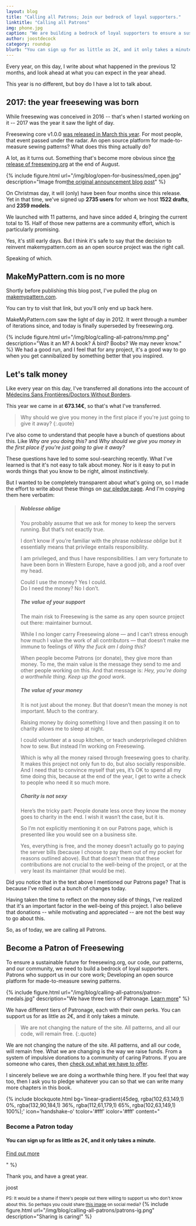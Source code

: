```yaml
---
layout: blog
title: "Calling all Patrons; Join our bedrock of loyal supporters."
linktitle: "Calling all Patrons"
img: phone.jpg
caption: "We are building a bedrock of loyal supporters to ensure a sustainable future for freesewing.org, our code, our patterns, and our community."
author: joostdecock
category: roundup
blurb: "You can sign up for as little as 2€, and it only takes a minute"
---
```

Every year, on this day, I write about what happened in the previous 12 months,
and look ahead at what you can expect in the year ahead.

This year is no different, but boy do I have a lot to talk about.

## 2017: the year freesewing was born

While freesewing was conceived in 2016 -- that's when I started working on it --
2017 was the year it saw the light of day. 

Freesewing core v1.0.0 [was released in March this year](/blog/announcing-freesewing/).
For most people, that event passed under the radar. An open source platform for
made-to-measure sewing patterns? What does this thing actually do?

A lot, as it turns out. Something that's become more obvious since 
[the release of freesewing.org](/blog/open-for-business/) at the end of August.

{% 
include figure.html url="/img/blog/open-for-business/med_open.jpg" 
description="Image from<a href='/blog/announcing-freesewing/'>the original announcement blog post</a>" 
%}

On Christmas day, it will (only) have been four months since this release. 
Yet in that time, we've signed up **2735 users**
for whom we host **1522 drafts**, and **2359 models**.  

We launched with 11 patterns, and have since added 4,
bringing the current total to 15. Half of those new patterns are a community effort,
which is particularly promising.

Yes, it's still early days. But I think it's safe to say that the decision to
reinvent makemypattern.com as an open source project was the right call.

Speaking of which.

## MakeMyPattern.com is no more
Shortly before publishing this blog post, I've pulled the plug on 
[makemypattern.com](https://makemypattern.com/).

You can try to visit that link, but you'll only end up back here.

MakeMyPattern.com saw the light of day in 2012. It went through a number
of iterations since, and today is finally superseded by freesewing.org.

{% 
include figure.html url="/img/blog/calling-all-patrons/mmp.png" 
description="Was it an M? A book? A bird? Boobs? We may never know."
%}
We had a good run, and I feel that for any project, it's a good way to go
when you get cannibalized by something better that you inspired.

## Let's talk money
Like every year on this day, I've transferred all donations into the 
account of 
[Médecins Sans Frontières/Doctors Without Borders](http://www.msf.org/).

This year we came in at **673.14€**, so that's what I've transferred.

> Why should we give you money in the
> first place if you're just going to give it away?
{:.quote}

I've also come to understand that people have a bunch of questions about this.
Like *Why are you doing this?* and *Why should we give you money in the
first place if you're just going to give it away?*

These questions have led to some soul-searching recently. 
What I've learned is that it's not easy to talk about money. Nor is it
easy to put in words things that you know to be right, almost instinctively.

But I wanted to be completely transparent about what's going on, so I made 
the effort to write about these things on [our pledge page](/about/pledge). 
And I'm copying them here verbatim:

> ##### Noblesse oblige
> 
> You probably assume that we ask for money to keep the servers running. But that’s not exactly true.
> 
> I don’t know if you’re familiar with the phrase *noblesse oblige* but it essentially means that privilege entails responsibility.
> 
> I am privileged, and thus I have responsibilities. I am very fortunate to have been born in Western Europe, have a good job, and a roof over my head.
> 
> Could I use the money? Yes I could.  
> Do I need the money? No I don’t.
>
> ##### The value of your support
> 
> The main risk to Freesewing is the same as any open source project out there: maintainer burnout.
> 
> While I no longer carry Freesewing alone — and I can’t stress enough how much I value the work of all contributors — that doesn’t make me immune to feelings of *Why the fuck am I doing this?*
> 
> When people become Patrons (or donate), they give more than money. To me, the main value is the message they send to me and other people working on this. And that message is: *Hey, you’re doing a worthwhile thing. Keep up the good work*.
>
> ##### The value of your money
> 
> It is not just about the money. But that doesn’t mean the money is not important. Much to the contrary.
> 
> Raising money by doing something I love and then passing it on to charity allows me to sleep at night.
> 
> I could volunteer at a soup kitchen, or teach underprivileged children how to sew. But instead I’m working on Freesewing.
> 
> Which is why all the money raised through freesewing goes to charity. It makes this project not only fun to do, but also socially responsible. And I need that to convince myself that yes, it’s OK to spend all my time doing this, because at the end of the year, I get to write a check to people who need it so much more.
>
> ##### Charity is not sexy
> 
> Here’s the tricky part: People donate less once they know the money goes to charity in the end. I wish it wasn’t the case, but it is.
> 
> So I’m not explicitly mentioning it on our Patrons page, which is presented like you would see on a business site.
> 
> Yes, everything is free, and the money doesn’t actually go to paying the server bills (because I choose to pay them out of my pocket for reasons outlined above). But that doesn’t mean that these contributions are not crucial to the well-being of the project, or at the very least its maintainer (that would be me).

Did you notice that in the text above I mentioned our Patrons page? That is because I've rolled out a bunch of changes today.

Having taken the time to reflect on the money side of things, I've realized
that it's an important factor in the well-being of this project.
I also believe that donations -- while motivating and appreciated -- are not the best way to go about this.

So, as of today, we are calling all Patrons.

## Become a Patron of Freesewing

To ensure a sustainable future for freesewing.org, our code, our patterns, and our community,
we need to build a bedrock of loyal supporters.  
Patrons who support us in our core work; Developing an open source platform for made-to-measure sewing patterns.

{% 
include figure.html url="/img/blog/calling-all-patrons/patron-medals.jpg" 
description="We have three tiers of Patronage. <a href='/patrons/join'>Learn more</a>"
%}

We have different tiers of Patronage, each with their own perks. You can support us for as
little as 2€, and it only takes a minute.

> We are not changing the nature of the site. All patterns, and all our code, will remain free.
{:.quote}

We are not changing the nature of the site.
All patterns, and all our code, will remain free. 
What we are changing is the way we raise funds. From a system of impulsive donations
to a community of caring Patrons. If you are someone who cares, then 
[check out what we have to offer](/patrons/join).

I sincerely believe we are doing a worthwhile thing here. If you feel that way too,
then I ask you to pledge whatever you can so that we can write many more chapters in this book.

{% include blockquote.html
bg='linear-gradient(45deg, rgba(102,63,149,1) 0%, rgba(132,90,184,1) 36%, rgba(112,61,179,1) 65%, rgba(102,63,149,1) 100%);'
icon='handshake-o'
tcolor='#fff'
icolor='#fff'
content="<h3>Become a Patron today</h3><h4>You can sign up for as little as 2€, and it only takes a minute.</h4><p class='text-right'><a href='/patrons/join' class='btn btn-lg btn-outline-white'>Find out more</a></p>"
%}

Thank you, and have a great year.

joost

<small>PS: It would be a shame if there's people out there willing to support us who don't know about this. 
So perhaps you could share [this image](/img/blog/calling-all-patrons/patrons-ig.png) on social media? <i class="fa fa-arrow-down" aria-hidden="true"></i></small>
{% 
include figure.html url="/img/blog/calling-all-patrons/patrons-ig.png" 
description="Sharing is caring!"
%}

 

